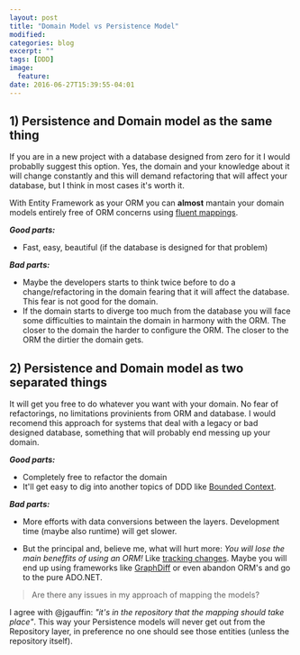 ```yaml
---
layout: post
title: "Domain Model vs Persistence Model"
modified:
categories: blog
excerpt: ""
tags: [DDD]
image:
  feature:
date: 2016-06-27T15:39:55-04:01
---
```


## 1) Persistence and Domain model as the same thing
If you are in a new project with a database designed from zero for it I would probablly suggest this option. Yes, the domain and your knowledge about it will change constantly and this will demand refactoring that will affect your database, but I think in most cases it's worth it.

With Entity Framework as your ORM you can **almost** mantain your domain models entirely free of ORM concerns using [fluent mappings][1].

***Good parts:***

* Fast, easy, beautiful (if the database is designed for that problem)

***Bad parts:***

* Maybe the developers starts to think twice before to do a change/refactoring in the domain fearing that it will affect the database. This fear is not good for the domain.
* If the domain starts to diverge too much from the database you will face some difficulties to maintain the domain in harmony with the ORM. The closer to the domain the harder to configure the ORM. The closer to the ORM the dirtier the domain gets.

## 2) Persistence and Domain model as two separated things
It will get you free to do whatever you want with your domain. No fear of refactorings, no limitations provinients from ORM and database. I would recomend this approach for systems that deal with a legacy or bad designed database, something that will probably end messing up your domain.

***Good parts:***

 * Completely free to refactor the domain
 * It'll get easy to dig into another topics of DDD like [Bounded Context][2].

***Bad parts:***

 * More efforts with data conversions between the layers. Development time (maybe also runtime) will get slower.

 * But the principal and, believe me, what will hurt more: *You will lose the main beneffits of using an ORM!* Like [tracking changes][3]. Maybe you will end up using frameworks like [GraphDiff][4] or even abandon ORM's and go to the pure ADO.NET.

> Are there any issues in my approach of mapping the models?

I agree with @jgauffin: *"it's in the repository that the mapping should take place"*. This way your Persistence models will never get out from the Repository layer, in preference no one should see those entities (unless the repository itself).


  [1]: https://msdn.microsoft.com/en-us/data/jj591617.aspx
  [2]: http://martinfowler.com/bliki/BoundedContext.html
  [3]: https://msdn.microsoft.com/library/dd456848(v=vs.100).aspx
  [4]: https://github.com/refactorthis/GraphDiff